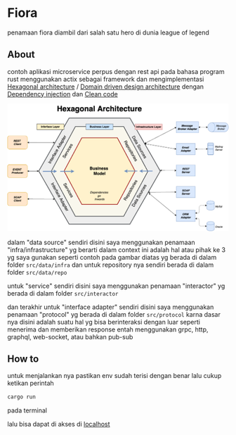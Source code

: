 # Fiora

penamaan fiora diambil dari salah satu hero di dunia league of legend

## About

contoh aplikasi microservice perpus dengan rest api pada bahasa program rust menggunakan actix sebagai framework dan mengimplementasi [Hexagonal architecture](<https://en.wikipedia.org/wiki/Hexagonal_architecture_(software)>) / [Domain driven design architecture](https://en.wikipedia.org/wiki/Domain-driven_design) dengan [Dependency injection](https://en.wikipedia.org/wiki/Dependency_injection) dan [Clean code](https://gist.github.com/wojteklu/73c6914cc446146b8b533c0988cf8d29)

<center><img src="hexagonal.png" /></center>

dalam "data source" sendiri disini saya menggunakan penamaan "infra/infrastructure" yg berarti dalam context ini adalah hal atau pihak ke 3 yg saya gunakan seperti contoh pada gambar diatas yg berada di dalam folder `src/data/infra` dan untuk repository nya sendiri berada di dalam folder `src/data/repo`

untuk "service" sendiri disini saya menggunakan penamaan "interactor" yg berada di dalam folder `src/interactor`

dan terakhir untuk "interface adapter" sendiri disini saya menggunakan penamaan "protocol" yg berada di dalam folder `src/protocol` karna dasar nya disini adalah suatu hal yg bisa berinteraksi dengan luar seperti menerima dan memberikan response entah menggunakan grpc, http, graphql, web-socket, atau bahkan pub-sub

## How to
untuk menjalankan nya pastikan env sudah terisi dengan benar
lalu cukup ketikan perintah
```bash
cargo run
```
pada terminal

lalu bisa dapat di akses di [localhost](http://localhost:8000)